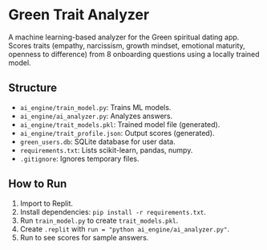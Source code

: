 # Green Trait Analyzer

A machine learning-based analyzer for the Green spiritual dating app. Scores traits (empathy, narcissism, growth mindset, emotional maturity, openness to difference) from 8 onboarding questions using a locally trained model.

## Structure
- `ai_engine/train_model.py`: Trains ML models.
- `ai_engine/ai_analyzer.py`: Analyzes answers.
- `ai_engine/trait_models.pkl`: Trained model file (generated).
- `ai_engine/trait_profile.json`: Output scores (generated).
- `green_users.db`: SQLite database for user data.
- `requirements.txt`: Lists scikit-learn, pandas, numpy.
- `.gitignore`: Ignores temporary files.

## How to Run
1. Import to Replit.
2. Install dependencies: `pip install -r requirements.txt`.
3. Run `train_model.py` to create `trait_models.pkl`.
4. Create `.replit` with `run = "python ai_engine/ai_analyzer.py"`.
5. Run to see scores for sample answers.
